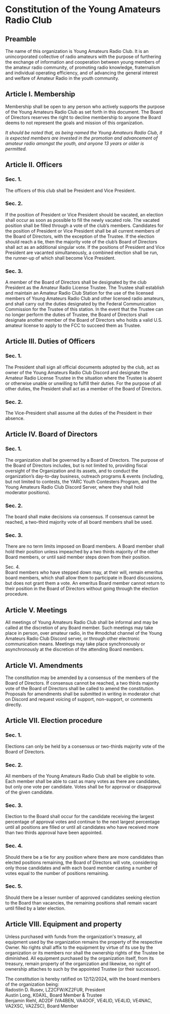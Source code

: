 # Constitution of the Young Amateurs Radio Club

## Preamble

The name of this organization is Young Amateurs Radio Club. It is an unincorporated collective of radio amateurs with the purpose of furthering the exchange of information and cooperation between young members of the amateur radio community, of promoting radio knowledge, fraternalism and individual operating efficiency, and of advancing the general interest and welfare of Amateur Radio in the youth community.

## Article I. Membership

Membership shall be open to any person who actively supports the purpose of the Young Amateurs Radio Club as set forth in this document. The Board of Directors reserves the right to decline membership to anyone the Board deems to not represent the goals and mission of this organization.

*It should be noted that, as being named the Young Amateurs Radio Club, it is expected members are invested in the promotion and advancement of amateur radio amongst the youth, and anyone 13 years or older is permitted.*

## Article II. Officers

### Sec. 1\.

The officers of this club shall be President and Vice President.

### Sec. 2\.

If the position of President or Vice President should be vacated, an election shall occur as soon as possible to fill the newly vacated role. The vacated position shall be filled through a vote of the club’s members. Candidates for the position of President or Vice President shall be all current members of the Board of Directors, with the exception of the Trustee. If the election should reach a tie, then the majority vote of the club’s Board of Directors shall act as an additional singular vote. If the positions of President and Vice President are vacanted simultaneously, a combined election shall be run, the runner-up of which shall become Vice President.

### Sec. 3\.

A member of the Board of Directors shall be designated by the club President as the Amateur Radio License Trustee. The Trustee shall establish and maintain an Amateur Radio Club Station for the use of the licensed members of Young Amateurs Radio Club and other licensed radio amateurs, and shall carry out the duties designated by the Federal Communication Commission for the Trustee of this station. In the event that the Trustee can no longer perform the duties of Trustee, the Board of Directors shall designate another member of the Board of Directors who holds a valid U.S. amateur license to apply to the FCC to succeed them as Trustee. 

## Article III. Duties of Officers

### Sec. 1\.

The President shall sign all official documents adopted by the club, act as owner of the Young Amateurs Radio Club Discord and designate the Amateur Radio License Trustee in the situation where the Trustee is absent or otherwise unable or unwilling to fulfill their duties. For the purpose of all other duties, the President shall act as a member of the Board of Directors.

### Sec. 2\.

The Vice-President shall assume all the duties of the President in their absence.

## Article IV. Board of Directors

### Sec. 1\.

The organization shall be governed by a Board of Directors. The purpose of the Board of Directors includes, but is not limited to, providing fiscal oversight of the Organization and its assets, and to conduct the organization’s day-to-day business, outreach programs & events (including, but not limited to contests, the YARC Youth Contesters Program, and the Young Amateurs Radio Club Discord Server, where they shall hold moderator positions). 

### Sec. 2\.

The board shall make decisions via consensus. If consensus cannot be reached, a two-third majority vote of all board members shall be used.  

### Sec. 3\.

There are no term limits imposed on Board members. A Board member shall hold their position unless impeached by a two thirds majority of the other Board members, or until said member steps down from their position. 

Sec. 4\.  
Board members who have stepped down may, at their will, remain emeritus board members, which shall allow them to participate in Board discussions, but does not grant them a vote. An emeritus Board member cannot return to their position in the Board of Directors without going through the election procedure.

## Article V. Meetings

All meetings of Young Amateurs Radio Club shall be informal and may be called at the discretion of any Board member. Such meetings may take place in person, over amateur radio, in the \#modchat channel of the Young Amateurs Radio Club Discord server, or through other electronic communication means. Meetings may take place synchronously or asynchronously at the discretion of the attending Board members.  

## Article VI. Amendments

The constitution may be amended by a consensus of the members of the Board of Directors. If consensus cannot be reached, a two thirds majority vote of the Board of Directors shall be called to amend the constitution. Proposals for amendments shall be submitted in writing in moderator chat on Discord and request voicing of support, non-support, or comments directly.

## Article VII. Election procedure

### Sec. 1\.

Elections can only be held by a consensus or two-thirds majority vote of the Board of Directors. 

### Sec. 2\.

All members of the Young Amateurs Radio Club shall be eligible to vote. Each member shall be able to cast as many votes as there are candidates, but only one vote per candidate. Votes shall be for approval or disapproval of the given candidate.

### Sec. 3\.

Election to the Board shall occur for the candidate receiving the largest percentage of approval votes and continue to the next largest percentage until all positions are filled or until all candidates who have received more than two thirds approval have been appointed. 

### Sec. 4\.

Should there be a tie for any position where there are more candidates than elected positions remaining, the Board of Directors will vote, considering only those candidates and with each board member casting a number of votes equal to the number of positions remaining. 

### Sec. 5\.

Should there be a lesser number of approved candidates seeking election to the Board than vacancies, the remaining positions shall remain vacant until filled by a later election. 

## Article VIII. Equipment and property

Unless purchased with funds from the organization's treasury, all equipment used by the organization remains the property of the respective Owner. No rights shall affix to the equipment by virtue of its use by the organization or its members nor shall the ownership rights of the Trustee be diminished. All equipment purchased by the organization itself, from its treasury, remain property of the organization and likewise, no right of ownership attaches to such by the appointed Trustee (or their successor).

The constitution is hereby ratified on 12/12/2024, with the board members of the organization being:  
Radostin D. Rusev, LZ2CFW/KZ2FUR, President  
Austin Long, K0AXL, Board Member & Trustee  
Benjamin Riehl, AD2DF (VA4BEN, VA4OOF, VE4LID, VE4LID, VE4NAC, VA2XSC, VA2ZSC), Board Member 